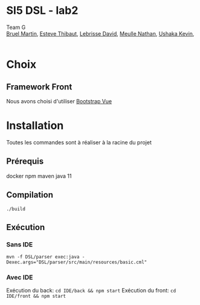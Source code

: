 <p align="center">
  <h1 align="left">SI5 DSL - lab2</h3>
  <p align="left">
  Team G
   <br />
   <a href="https://github.com/Martin-Bruel">Bruel Martin</a>,
   <a href="https://github.com/Thibaut-Esteve">Esteve Thibaut</a>,
   <a href="https://github.com/DavidLebrisse">Lebrisse David</a>,
   <a href="https://github.com/NathanMeulle">Meulle Nathan</a>,	
   <a href="https://github.com/kevinushaka">Ushaka Kevin</a>,
   <br /><br />
  </p>
  <p align="center">
</p>

# Choix

## Framework Front
Nous avons choisi d'utiliser [Bootstrap Vue](https://bootstrap-vue.org/docs/components)


# Installation

Toutes les commandes sont à réaliser à la racine du projet

## Prérequis

docker
npm
maven
java 11

## Compilation

```./build```

## Exécution

### Sans IDE

```mvn -f DSL/parser exec:java -Dexec.args="DSL/parser/src/main/resources/basic.cml"```

### Avec IDE

Exécution du back: ```cd IDE/back && npm start```
Exécution du front: ```cd IDE/front && npm start```
